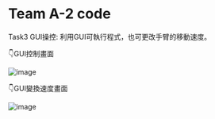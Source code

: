 # Team A-2 code
Task3 GUI操控:
利用GUI可執行程式，也可更改手臂的移動速度。

 👇GUI控制畫面
 
![image](https://github.com/HappyKodalin/Team_A-2/assets/55493510/f1333059-2e8a-44d3-ada5-a1a21e031a00)

 👇GUI變換速度畫面
 
![image](https://github.com/HappyKodalin/Team_A-2/assets/55493510/966a8c4c-1b6d-4b55-adf8-8b4ecf591131)

